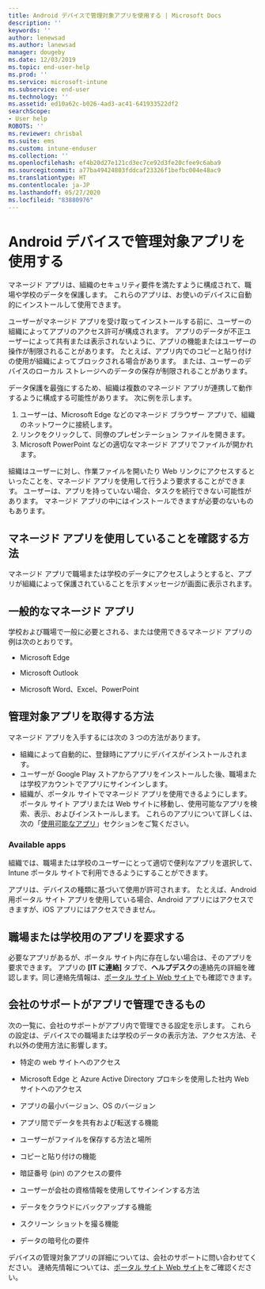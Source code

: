 ```yaml
---
title: Android デバイスで管理対象アプリを使用する | Microsoft Docs
description: ''
keywords: ''
author: lenewsad
ms.author: lanewsad
manager: dougeby
ms.date: 12/03/2019
ms.topic: end-user-help
ms.prod: ''
ms.service: microsoft-intune
ms.subservice: end-user
ms.technology: ''
ms.assetid: ed10a62c-b026-4ad3-ac41-641933522df2
searchScope:
- User help
ROBOTS: ''
ms.reviewer: chrisbal
ms.suite: ems
ms.custom: intune-enduser
ms.collection: ''
ms.openlocfilehash: ef4b20d27e121cd3ec7ce92d3fe20cfee9c6aba9
ms.sourcegitcommit: a77ba49424803fddcaf23326f1befbc004e48ac9
ms.translationtype: HT
ms.contentlocale: ja-JP
ms.lasthandoff: 05/27/2020
ms.locfileid: "83880976"
---
```

# <a name="use-managed-apps-on-your-android-device"></a>Android デバイスで管理対象アプリを使用する
マネージド アプリは、組織のセキュリティ要件を満たすように構成されて、職場や学校のデータを保護します。 これらのアプリは、お使いのデバイスに自動的にインストールして使用できます。 

ユーザーがマネージド アプリを受け取ってインストールする前に、ユーザーの組織によってアプリのアクセス許可が構成されます。 アプリのデータが不正ユーザーによって共有または表示されないように、アプリの機能またはユーザーの操作が制限されることがあります。 たとえば、アプリ内でのコピーと貼り付けの使用が組織によってブロックされる場合があります。 または、ユーザーのデバイスのローカル ストレージへのデータの保存が制限されることがあります。

データ保護を最強にするため、組織は複数のマネージド アプリが連携して動作するように構成する可能性があります。 次に例を示します。
1. ユーザーは、Microsoft Edge などのマネージド ブラウザー アプリで、組織のネットワークに接続します。
2. リンクをクリックして、同僚のプレゼンテーション ファイルを開きます。
3. Microsoft PowerPoint などの適切なマネージド アプリでファイルが開かれます。

組織はユーザーに対し、作業ファイルを開いたり Web リンクにアクセスするといったことを、マネージド アプリを使用して行うよう要求することができます。 ユーザーは、アプリを持っていない場合、タスクを続行できない可能性があります。 マネージド アプリの中にはインストールできますが必要のないものもあります。

## <a name="how-do-i-know-im-using-a-managed-app"></a>マネージド アプリを使用していることを確認する方法
マネージド アプリで職場または学校のデータにアクセスしようとすると、アプリが組織によって保護されていることを示すメッセージが画面に表示されます。 

## <a name="commonly-managed-apps"></a>一般的なマネージド アプリ  
学校および職場で一般に必要とされる、または使用できるマネージド アプリの例は次のとおりです。

- Microsoft Edge

- Microsoft Outlook

- Microsoft Word、Excel、PowerPoint

## <a name="how-do-i-get-managed-apps"></a>管理対象アプリを取得する方法
マネージド アプリを入手するには次の 3 つの方法があります。  
* 組織によって自動的に、登録時にアプリにデバイスがインストールされます。  
* ユーザーが Google Play ストアからアプリをインストールした後、職場または学校アカウントでアプリにサインインします。    
* 組織が、ポータル サイトでマネージド アプリを使用できるようにします。 ポータル サイト アプリまたは Web サイトに移動し、使用可能なアプリを検索、表示、およびインストールします。 これらのアプリについて詳しくは、次の「[使用可能なアプリ](#available-apps)」セクションをご覧ください。  

### <a name="available-apps"></a>Available apps   
 組織では、職場または学校のユーザーにとって適切で便利なアプリを選択して、Intune ポータル サイトで利用できるようにすることができます。  

 アプリは、デバイスの種類に基づいて使用が許可されます。 たとえば、Android 用ポータル サイト アプリを使用している場合、Android アプリにはアクセスできますが、iOS アプリにはアクセスできません。   

## <a name="request-an-app-for-work-or-school"></a>職場または学校用のアプリを要求する   
 必要なアプリがあるが、ポータル サイト内に存在しない場合は、そのアプリを要求できます。 アプリの **[IT に連絡]** タブで、**ヘルプデスク**の連絡先の詳細を確認します。同じ連絡先情報は、[ポータル サイト Web サイト](https://go.microsoft.com/fwlink/?linkid=2010980)でも確認できます。   

## <a name="what-can-my-company-support-manage-in-an-app"></a>会社のサポートがアプリで管理できるもの  
次の一覧に、会社のサポートがアプリ内で管理できる設定を示します。 これらの設定は、デバイスでの職場または学校のデータの表示方法、アクセス方法、それ以外の使用方法に影響します。

* 特定の web サイトへのアクセス  

* Microsoft Edge と Azure Active Directory プロキシを使用した社内 Web サイトへのアクセス  

* アプリの最小バージョン、OS のバージョン

* アプリ間でデータを共有および転送する機能  

* ユーザーがファイルを保存する方法と場所  

* コピーと貼り付けの機能  

* 暗証番号 (pin) のアクセスの要件  

* ユーザーが会社の資格情報を使用してサインインする方法  

* データをクラウドにバックアップする機能  

* スクリーン ショットを撮る機能  

* データの暗号化の要件  

デバイスの管理対象アプリの詳細については、会社のサポートに問い合わせてください。 連絡先情報については、[ポータル サイト Web サイト](https://go.microsoft.com/fwlink/?linkid=2010980)をご確認ください。
